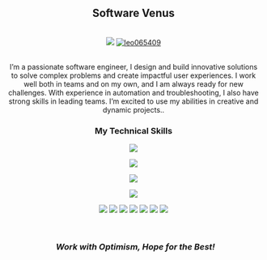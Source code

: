 <div align="center">
  <h2>Software Venus</h2>
  <br>
  <a href="mailto:contractsmart9@gmail.com"><img src="https://img.shields.io/badge/Gmail-d5d5d5?style=for-the-badge&logo=gmail&logoColor=0A0209" /></a>
  <a href="https://discord.com/channels/@me"><img src="https://img.shields.io/badge/Discord-d5d5d5?style=for-the-badge&logo=discord&logoColor=0A0209" alt="leo065409" ></a>
</div>

<br>
 
<p align="center">I’m a passionate software engineer, I design and build innovative solutions to solve complex problems and create impactful user experiences. I work well both in teams and on my own, and I am always ready for new challenges. With experience in automation and troubleshooting, I also have strong skills in leading teams. I’m excited to use my abilities in creative and dynamic projects..</p>

### <p align="center">My Technical Skills</p>

<p align="center">
    <img src="https://skillicons.dev/icons?i=html,css,java,javascript,php,cpp,cs,python,dotnet,solidity,ruby,threejs,wordpress,django,ai,cloudflare,fastapi,firebase,tailwind&perline=10"/>
</p>
<p align="center">
    <img src="https://skillicons.dev/icons?i=react,laravel,angular,nodejs,vue,next" />
</p>
<p align="center">
    <img src="https://skillicons.dev/icons?i=mysql,postgresql,mongodb" />
</p>
<p align="center">
    <img src="https://skillicons.dev/icons?i=appwrite,androidstudio,dart,flutter" />
</p>
<p align="center">
<img src="https://img.shields.io/badge/Blockchain.com-121D33?logo=blockchaindotcom&logoColor=fff&style=for-the-badge" />
<img src="https://img.shields.io/badge/Solana-000?style=for-the-badge&logo=Solana&logoColor=9945FF" />
<img src="https://img.shields.io/badge/JWT-000000?style=for-the-badge&logo=JSON%20web%20tokens&logoColor=white" />
<img src="https://img.shields.io/badge/Ethereum-3C3C3D?style=for-the-badge&logo=Ethereum&logoColor=white" />
<img src="https://img.shields.io/badge/Solidity-e6e6e6?style=for-the-badge&logo=solidity&logoColor=black" />
<img src="https://img.shields.io/badge/web3%20js-F16822?style=for-the-badge&logo=web3.js&logoColor=white" />
<img src="https://img.shields.io/badge/Rust-black?style=for-the-badge&logo=rust&logoColor=#E57324" />
</p>

<br>
<h3 align='center'><i>&nbsp; Work with Optimism, Hope for the Best!</i></h3>

